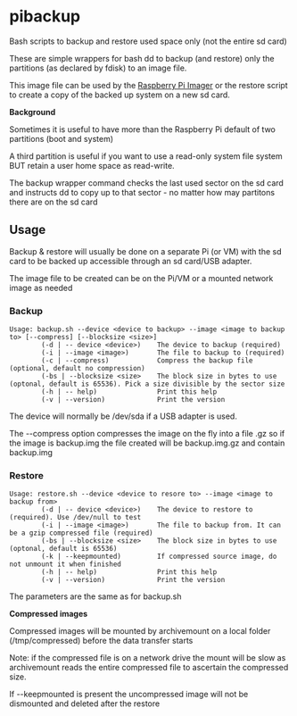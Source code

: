 # pibackup
Bash scripts to backup and restore used space only (not the entire sd card)

These are simple wrappers for bash dd to backup (and restore) only the partitions (as declared by fdisk) to an image file.

This image file can be used by the [Raspberry Pi Imager](https://www.raspberrypi.com/software/) or the restore script to create a copy of the backed up system on a new sd card.

**Background**

Sometimes it is useful to have more than the Raspberry Pi default of two partitions (boot and system)

A third partition is useful if you want to use a read-only system file system BUT retain a user home space as read-write.

The backup wrapper command checks the last used sector on the sd card and instructs dd to copy up to that sector - no matter how may partitons there are on the sd card

## Usage

Backup & restore will usually be done on a separate Pi (or VM) with the sd card to be backed up accessible through an sd card/USB adapter.

The image file to be created can be on the Pi/VM or a mounted network image as needed

### Backup

```
Usage: backup.sh --device <device to backup> --image <image to backup to> [--compress] [--blocksize <size>]
        (-d | -- device <device>)    The device to backup (required)
        (-i | --image <image>)       The file to backup to (required)
        (-c | --compress)            Compress the backup file (optional, default no compression)
        (-bs | --blocksize <size>    The block size in bytes to use (optonal, default is 65536). Pick a size divisible by the sector size
        (-h | -- help)               Print this help
        (-v | --version)             Print the version
```

The device will normally be /dev/sda if a USB adapter is used.

The --compress option compresses the image on the fly into a file <imagename>.gz so if the image is backup.img the file created will be backup.img.gz and contain backup.img

### Restore

```
Usage: restore.sh --device <device to resore to> --image <image to backup from>
        (-d | -- device <device>)    The device to restore to (required). Use /dev/null to test
        (-i | --image <image>)       The file to backup from. It can be a gzip compressed file (required)
        (-bs | --blocksize <size>    The block size in bytes to use (optonal, default is 65536)
        (-k | --keepmounted)         If compressed source image, do not unmount it when finished
        (-h | -- help)               Print this help
        (-v | --version)             Print the version
```

The parameters are the same as for backup.sh

**Compressed images**

Compressed images will be mounted by archivemount on a local folder (/tmp/compressed) before the data transfer starts

Note: if the compressed file is on a network drive the mount will be slow as archivemount reads the entire compressed file to ascertain the compressed size.

If --keepmounted is present the uncompressed image will not be dismounted and deleted after the restore
